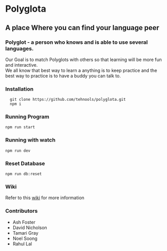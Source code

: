 # Polyglota

## A place Where you can find your language peer

### Polyglot - a person who knows and is able to use several languages.  

Our Goal is to match Polyglots with others so that learning will be more fun and interactive.  
We all know that best way to learn a anything is to keep practice and the best way to practice is to have a buddy you can talk to.  

### Installation
```
  git clone https://github.com/tehnools/polyglota.git
  npm i
```

### Running Program
```npm run start```
### Running with watch
```npm run dev```

### Reset Database
```npm run db:reset```

### Wiki
Refer to this [wiki](https://github.com/tehnools/polyglota/wiki) for more information

### Contributors
* Ash Foster
* David Nicholson
* Tamari Gray
* Noel Soong
* Rahul Lal

